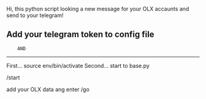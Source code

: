 Hi, this python script looking a new message for your OLX accaunts and send to your telegram!


Add your telegram token to config file 
----------------------------------
        AND
----------------------------------
First... source env/bin/activate
Second... start to base.py 

/start

add your OLX data ang enter /go
